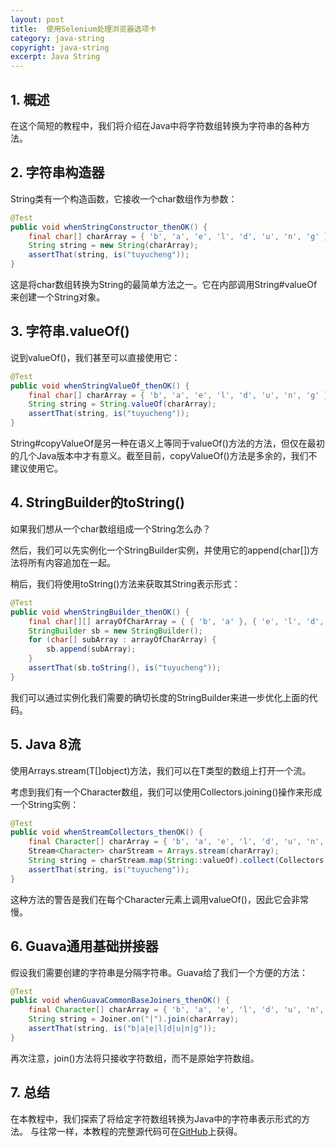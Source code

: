 ```yaml
---
layout: post
title:  使用Selenium处理浏览器选项卡
category: java-string
copyright: java-string
excerpt: Java String
---
```


## 1. 概述

在这个简短的教程中，我们将介绍在Java中将字符数组转换为字符串的各种方法。

## 2. 字符串构造器

String类有一个构造函数，它接收一个char数组作为参数：

```java
@Test 
public void whenStringConstructor_thenOK() {
    final char[] charArray = { 'b', 'a', 'e', 'l', 'd', 'u', 'n', 'g' };
    String string = new String(charArray);
    assertThat(string, is("tuyucheng"));
}
```

这是将char数组转换为String的最简单方法之一。它在内部调用String#valueOf来创建一个String对象。

## 3. 字符串.valueOf()

说到valueOf()，我们甚至可以直接使用它：

```java
@Test
public void whenStringValueOf_thenOK() {
    final char[] charArray = { 'b', 'a', 'e', 'l', 'd', 'u', 'n', 'g' };
    String string = String.valueOf(charArray);
    assertThat(string, is("tuyucheng"));
}
```

String#copyValueOf是另一种在语义上等同于valueOf()方法的方法，但仅在最初的几个Java版本中才有意义。截至目前，copyValueOf()方法是多余的，我们不建议使用它。

## 4. StringBuilder的toString()

如果我们想从一个char数组组成一个String怎么办？

然后，我们可以先实例化一个StringBuilder实例，并使用它的append(char[])方法将所有内容追加在一起。

稍后，我们将使用toString()方法来获取其String表示形式：

```java
@Test
public void whenStringBuilder_thenOK() {
    final char[][] arrayOfCharArray = { { 'b', 'a' }, { 'e', 'l', 'd', 'u' }, { 'n', 'g' } };    
    StringBuilder sb = new StringBuilder();
    for (char[] subArray : arrayOfCharArray) {
        sb.append(subArray);
    }
    assertThat(sb.toString(), is("tuyucheng"));
}
```

我们可以通过实例化我们需要的确切长度的StringBuilder来进一步优化上面的代码。

## 5. Java 8流

使用Arrays.stream(T[]object)方法，我们可以在T类型的数组上打开一个流。

考虑到我们有一个Character数组，我们可以使用Collectors.joining()操作来形成一个String实例：

```java
@Test
public void whenStreamCollectors_thenOK() {
    final Character[] charArray = { 'b', 'a', 'e', 'l', 'd', 'u', 'n', 'g' };
    Stream<Character> charStream = Arrays.stream(charArray);
    String string = charStream.map(String::valueOf).collect(Collectors.joining());
    assertThat(string, is("tuyucheng"));
}
```

这种方法的警告是我们在每个Character元素上调用valueOf()，因此它会非常慢。

## 6. Guava通用基础拼接器

假设我们需要创建的字符串是分隔字符串。Guava给了我们一个方便的方法：

```java
@Test
public void whenGuavaCommonBaseJoiners_thenOK() {
    final Character[] charArray = { 'b', 'a', 'e', 'l', 'd', 'u', 'n', 'g' };
    String string = Joiner.on("|").join(charArray);
    assertThat(string, is("b|a|e|l|d|u|n|g"));
}
```

再次注意，join()方法将只接收字符数组，而不是原始字符数组。

## 7. 总结

在本教程中，我们探索了将给定字符数组转换为Java中的字符串表示形式的方法。
与往常一样，本教程的完整源代码可在[GitHub](https://github.com/tu-yucheng/taketoday-tutorial4j/tree/master/java-core-modules/java-string-algorithms-1)上获得。
